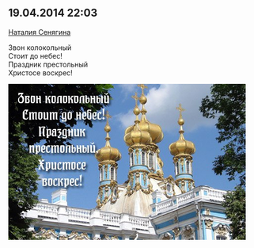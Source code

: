## 19.04.2014 22:03

[Наталия Сенягина](https://vk.com/id33862652)

Звон колокольный<br />
Стоит до небес!<br />
Праздник престольный<br />
Христосе воскрес!

![2014_04_19---22_03.jpg](img/2014_04_19---22_03.jpg)
